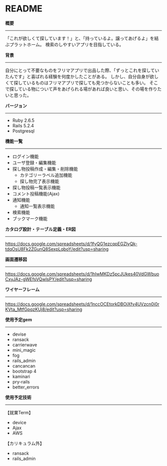 # README

**概要**
* * *
「これが欲しくて探しています！」と、「持っているよ。譲ってあげるよ」を結ぶプラットホーム。
検索のしやすいアプリを目指している。

**背景**
* * *
自分にとって不要なものをフリマアプリで出品した際、「ずっとこれを探していたんです」と喜ばれる経験を何度かしたことがある。
しかし、自分自身が欲しくて探しているものはフリマアプリで探しても見つからないことも多い。
そこで探している物について声をあげられる場があれば良いと思い、その場を作りたいと思った。

**バージョン**
* * *
* Ruby 2.6.5
* Rails 5.2.4
* Postgresql

**機能一覧**
* * *
* ログイン機能
* ユーザ登録・編集機能
* 探し物投稿作成・編集・削除機能
  * カテゴリーラベル追加機能
  * 探し物完了表示機能
* 探し物投稿一覧表示機能
* コメント投稿機能(Ajax)
* 通知機能
  * 通知一覧表示機能
* 検索機能
* ブックマーク機能

**カタログ設計・テーブル定義・ER図**
* * *
https://docs.google.com/spreadsheets/d/1fyQG1ezcqpEGZIyQk-tdqOsU8Fk2ZGunQ8SexpLqboY/edit?usp=sharing

**画面遷移図**
* * *
https://docs.google.com/spreadsheets/d/1hIwMKDz5pcJUkes40VdGWbuoCxyJAz-gWEfsVQwlsPY/edit?usp=sharing

**ワイヤーフレーム**
* * *
https://docs.google.com/spreadsheets/d/1nccOCEtorkDBOiXfv4UVzcn0i0rKVta_MtfGpqzKUj8/edit?usp=sharing

**使用予定gem**
* * *
* devise
* ransack
* carrierwave
* mini_magic
* fog
* rails_admin
* cancancan
* bootstrap 4
* kaminari
* pry-rails
* better_errors

**使用予定技術**
* * *
【就業Term】
* device
* Ajax
* AWS

【カリキュラム外】
* ransack
* rails_admin
